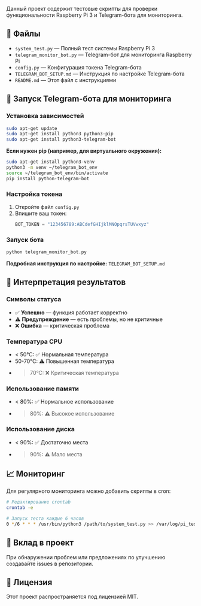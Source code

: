 Данный проект содержит тестовые скрипты для проверки функциональности Raspberry Pi 3 и Telegram-бота для мониторинга.

## 📁 Файлы

- `system_test.py` — Полный тест системы Raspberry Pi 3
- `telegram_monitor_bot.py` — Telegram-бот для мониторинга Raspberry Pi
- `config.py` — Конфигурация токена Telegram-бота
- `TELEGRAM_BOT_SETUP.md` — Инструкция по настройке Telegram-бота
- `README.md` — Этот файл с инструкциями

## 🚀 Запуск Telegram-бота для мониторинга

### Установка зависимостей

```bash
sudo apt-get update
sudo apt-get install python3 python3-pip
sudo apt-get install python3-telegram-bot
```

**Если нужен pip (например, для виртуального окружения):**

```bash
sudo apt-get install python3-venv
python3 -m venv ~/telegram_bot_env
source ~/telegram_bot_env/bin/activate
pip install python-telegram-bot
```

### Настройка токена

1. Откройте файл `config.py`
2. Впишите ваш токен:
   ```python
   BOT_TOKEN = "123456789:ABCdefGHIjklMNOpqrsTUVwxyz"
   ```

### Запуск бота

```bash
python telegram_monitor_bot.py
```

**Подробная инструкция по настройке:** `TELEGRAM_BOT_SETUP.md`

## 📝 Интерпретация результатов

### Символы статуса
- ✅ **Успешно** — функция работает корректно
- ⚠ **Предупреждение** — есть проблемы, но не критичные
- ❌ **Ошибка** — критическая проблема

### Температура CPU
- < 50°C: ✅ Нормальная температура
- 50-70°C: ⚠ Повышенная температура
- > 70°C: ❌ Критическая температура

### Использование памяти
- < 80%: ✅ Нормальное использование
- > 80%: ⚠ Высокое использование

### Использование диска
- < 90%: ✅ Достаточно места
- > 90%: ⚠ Мало места

## 📈 Мониторинг

Для регулярного мониторинга можно добавить скрипты в cron:

```bash
# Редактирование crontab
crontab -e

# Запуск теста каждые 6 часов
0 */6 * * * /usr/bin/python3 /path/to/system_test.py >> /var/log/pi_test.log 2>&1
```

## 🤝 Вклад в проект

При обнаружении проблем или предложениях по улучшению создавайте issues в репозитории.

## 📄 Лицензия

Этот проект распространяется под лицензией MIT.